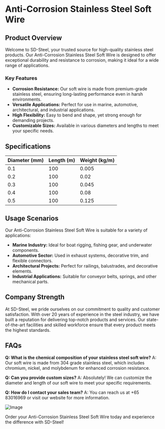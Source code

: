 # Anti-Corrosion Stainless Steel Soft Wire

## Product Overview

Welcome to SD-Steel, your trusted source for high-quality stainless steel products. Our Anti-Corrosion Stainless Steel Soft Wire is designed to offer exceptional durability and resistance to corrosion, making it ideal for a wide range of applications.

### Key Features
- **Corrosion Resistance:** Our soft wire is made from premium-grade stainless steel, ensuring long-lasting performance even in harsh environments.
- **Versatile Applications:** Perfect for use in marine, automotive, architectural, and industrial applications.
- **High Flexibility:** Easy to bend and shape, yet strong enough for demanding projects.
- **Customizable Sizes:** Available in various diameters and lengths to meet your specific needs.

## Specifications

| Diameter (mm) | Length (m) | Weight (kg/m) |
|---------------|------------|---------------|
| 0.1           | 100        | 0.005         |
| 0.2           | 100        | 0.02          |
| 0.3           | 100        | 0.045         |
| 0.4           | 100        | 0.08          |
| 0.5           | 100        | 0.125         |

## Usage Scenarios

Our Anti-Corrosion Stainless Steel Soft Wire is suitable for a variety of applications:
- **Marine Industry:** Ideal for boat rigging, fishing gear, and underwater components.
- **Automotive Sector:** Used in exhaust systems, decorative trim, and flexible connectors.
- **Architectural Projects:** Perfect for railings, balustrades, and decorative elements.
- **Industrial Applications:** Suitable for conveyor belts, springs, and other mechanical parts.

## Company Strength

At SD-Steel, we pride ourselves on our commitment to quality and customer satisfaction. With over 20 years of experience in the steel industry, we have built a reputation for delivering top-notch products and services. Our state-of-the-art facilities and skilled workforce ensure that every product meets the highest standards.

## FAQs

**Q: What is the chemical composition of your stainless steel soft wire?**
A: Our soft wire is made from 304 grade stainless steel, which includes chromium, nickel, and molybdenum for enhanced corrosion resistance.

**Q: Can you provide custom sizes?**
A: Absolutely! We can customize the diameter and length of our soft wire to meet your specific requirements.

**Q: How do I contact your sales team?**
A: You can reach us at +65 83016969 or visit our website for more information.

![Image](https://github.com/user-attachments/assets/2567258e-e124-4816-932d-1809bd27ef0b)

Order your Anti-Corrosion Stainless Steel Soft Wire today and experience the difference with SD-Steel!